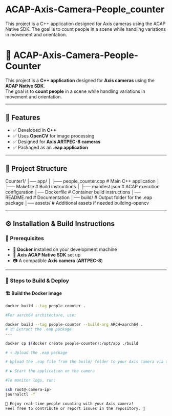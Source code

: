 # ACAP-Axis-Camera-People_counter
This project is a C++ application designed for Axis cameras using the ACAP Native SDK. The goal is to count people in a scene while handling variations in movement and orientation.

# 🎯 ACAP-Axis-Camera-People-Counter

This project is a **C++ application** designed for **Axis cameras** using the **ACAP Native SDK**.  
The goal is to **count people** in a scene while handling variations in movement and orientation.

---

## 🚀 Features

- ✅ Developed in **C++**
- ✅ Uses **OpenCV** for image processing
- ✅ Designed for **Axis ARTPEC-8 cameras**
- ✅ Packaged as an **.eap application**

---

## 📁 Project Structure


Counter1/
│── app/
│   ├── people_counter.cpp  # Main C++ application
│   ├── Makefile            # Build instructions
│   ├── manifest.json       # ACAP execution configuration
│── Dockerfile              # Container build instructions
│── README.md               # Documentation
│── build/                  # Output folder for the .eap package
│── assets/                 # Additional assets if needed
building-opencv


---

## ⚙️ Installation & Build Instructions

### 📌 Prerequisites

- 🐳 **Docker** installed on your development machine  
- 🎯 **Axis ACAP Native SDK** set up  
- 📷 A compatible **Axis camera** (**ARTPEC-8**)  

---

### 🔧 Steps to Build & Deploy

#### 🏗️ **Build the Docker image**  

```sh
docker build --tag people-counter .

#For aarch64 architecture, use:

docker build --tag people-counter --build-arg ARCH=aarch64 .
# 📦 Extract the .eap package
---

docker cp $(docker create people-counter):/opt/app ./build

# ⬆️ Upload the .eap package

# Upload the .eap file from the build/ folder to your Axis camera via the web interface or API.

# ▶️ Start the application on the camera

#To monitor logs, run:

ssh root@<camera-ip>
journalctl -f

🎯 Enjoy real-time people counting with your Axis camera!
Feel free to contribute or report issues in the repository. 🚀
